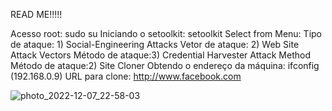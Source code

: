 READ ME!!!!!

Acesso root: sudo su
Iniciando o setoolkit: setoolkit
Select from Menu:
Tipo de ataque: 1) Social-Engineering Attacks
Vetor de ataque: 2) Web Site Attack Vectors
Método de ataque:3) Credential Harvester Attack Method
Método de ataque:2) Site Cloner
Obtendo o endereço da máquina: ifconfig (192.168.0.9)
URL para clone: http://www.facebook.com

![photo_2022-12-07_22-58-03](https://user-images.githubusercontent.com/90367782/206337651-9ed3f87c-2f11-4223-a919-7fa89ca8ff3b.jpg)

